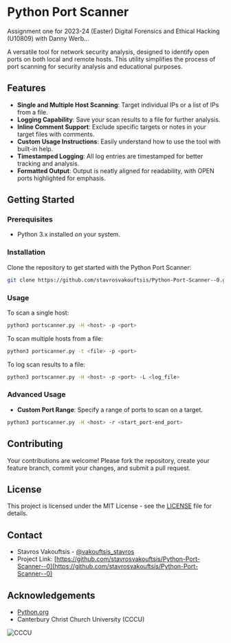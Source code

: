 # Python Port Scanner
Assignment one for 2023-24 (Easter) Digital Forensics and Ethical Hacking (U10809) with Danny Werb...

A versatile tool for network security analysis, designed to identify open ports on both local and remote hosts. This utility simplifies the process of port scanning for security analysis and educational purposes.

## Features

- **Single and Multiple Host Scanning**: Target individual IPs or a list of IPs from a file.
- **Logging Capability**: Save your scan results to a file for further analysis.
- **Inline Comment Support**: Exclude specific targets or notes in your target files with comments.
- **Custom Usage Instructions**: Easily understand how to use the tool with built-in help.
- **Timestamped Logging**: All log entries are timestamped for better tracking and analysis.
- **Formatted Output**: Output is neatly aligned for readability, with OPEN ports highlighted for emphasis.

## Getting Started

### Prerequisites

- Python 3.x installed on your system.

### Installation

Clone the repository to get started with the Python Port Scanner:

```bash
git clone https://github.com/stavrosvakouftsis/Python-Port-Scanner--0.git
```

### Usage

To scan a single host:

```bash
python3 portscanner.py -H <host> -p <port>
```

To scan multiple hosts from a file:

```bash
python3 portscanner.py -t <file> -p <port>
```

To log scan results to a file:

```bash
python3 portscanner.py -H <host> -p <port> -L <log_file>
```

### Advanced Usage

- **Custom Port Range**: Specify a range of ports to scan on a target.

```bash
python3 portscanner.py -H <host> -r <start_port-end_port>
```

## Contributing

Your contributions are welcome! Please fork the repository, create your feature branch, commit your changes, and submit a pull request.

## License

This project is licensed under the MIT License - see the [LICENSE](LICENSE) file for details.

## Contact

- Stavros Vakouftsis - [@vakouftsis_stavros](https://www.instagram.com/vakouftsis_stavros/)
- Project Link: [https://github.com/stavrosvakouftsis/Python-Port-Scanner--0](https://github.com/stavrosvakouftsis/Python-Port-Scanner--0)

## Acknowledgements

- [Python.org](https://python.org/)
- Canterbury Christ Church University (CCCU)

![CCCU](https://tinyurl.com/CCCU-Uni)